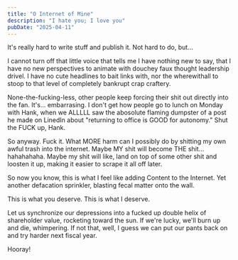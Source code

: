 ```yaml
---
title: "O Internet of Mine"
description: "I hate you; I love you"
pubDate: "2025-04-11"
---
```


It's really hard to write stuff and publish it. Not hard to do, but...

I cannot turn off that little voice that tells me I have nothing new to say, that I have no new perspectives to animate with douchey faux thought leadership drivel. I have no cute headlines to bait links with, nor the wherewithall to stoop to that level of completely bankrupt crap craftery.

None-the-fucking-less, other people keep forcing their shit out directly into the fan. It's... embarrasing. I don't get how people go to lunch on Monday with Hank, when we ALLLLL saw the abosolute flaming dumpster of a post he made on LinedIn about "returning to office is GOOD for autonomy." Shut the FUCK up, Hank.  

So anyway. Fuck it. What MORE harm can I possibly do by shitting my own awful trash into the internet. Maybe MY shit will become THE shit... hahahahaha. Maybe my shit will like, land on top of some other shit and loosten it up, making it easier to scrape it all off later.

So now you know, this is what I feel like adding Content to the Internet. Yet another defacation sprinkler, blasting fecal matter onto the wall.

This is what you deserve. This is what I deserve. 

Let us synchronize our depressions into a fucked up double helix of shareholder value, rocketing toward the sun. If we're lucky, we'll burn up and die, whimpering. If not that, well, I guess we can put our pants back on and try harder next fiscal year.

Hooray!